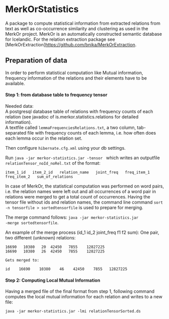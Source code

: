 # MerkOrStatistics

A package to compute statistical information from extracted relations from text as well as co-occurrence similarity and clustering as used in the MerkOr project. MerkOr is an automatically constructed semantic database for Icelandic.
For the relation extraction package see [MerkOrExtraction]<https://github.com/bnika/MerkOrExtraction>.

## Preparation of data

In order to perform statistical computation like Mutual information, frequency information of the relations and their elements have to be available.

#### Step 1: from database table to frequency tensor

Needed data:  
A postgresql database table of relations with frequency counts of each relation (see javadoc of is.merkor.statistics.relations for detailed information).  
A textfile called <code>lemmaFrequenciesRelations.txt</code>, a two column, tab-separated file with frequency counts of each lemma, i.e. how often does each lemma occur in the relation set.  

Then configure <code>hibernate.cfg.xml</code> using your db settings.  

Run <code>java -jar merkor-statistics.jar -tensor </code> which writes an outputfile <code>relationTensor\_noId\_noRel.txt</code> of the format: 

    item_1_id   item_2_id   relation_name   joint_freq   freq_item_1   freq_item_2   sum_of_relations

In case of MerkOr, the statistical computation was performed on word pairs, i.e. the relation names were left out and all occurrences of a word pair in relations were merged to get a total count of occurrences. Having the tensor file without ids and relation names, the command line command <code>sort -n tensorfile > sortedtensorfile</code> is used to prepare for merging.  

The merge command follows:  <code>java -jar merkor-statistics.jar -merge sortedtensorfile</code>.


An example of the merge process (id\_1  id\_2  joint\_freq  f1  f2  sum):
    One pair, two different (unknown) relations:  
      
    16690	10380	20	42450	7855	12827225  
    16690	10380	26	42450	7855	12827225  
      
    Gets merged to:  
 
    id    16690    10380    46    42450    7855   12827225  

#### Step 2: Computing Local Mutual Information

Having a merged file of the final format from step 1, following command computes the local mutual information for each relation and writes to a new file:

    java -jar merkor-statistics.jar -lmi relationTensorSorted.ds






